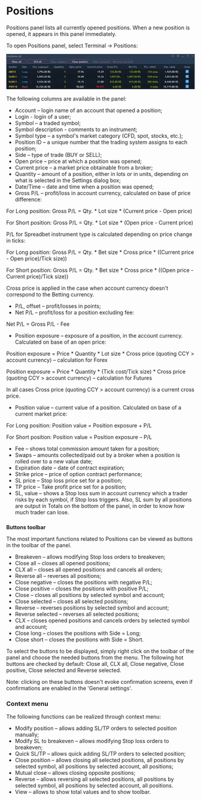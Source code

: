 # Positions


Positions panel lists all currently opened positions. When a new position is opened, it appears in this panel immediately.

To open Positions panel, select Terminal -&gt; Positions:

![](../../../.gitbook/assets/9%20%288%29.png)

The following columns are available in the panel:

* Account – login name of an account that opened a position;
* Login - login of a user;
* Symbol – a traded symbol;
* Symbol description - comments to an instrument;
* Symbol type – a symbol's market category \(CFD, spot, stocks, etc.\);
* Position ID – a unique number that the trading system assigns to each position;
* Side – type of trade \(BUY or SELL\);
* Open price – price at which a position was opened;
* Current price – a market price obtainable from a broker;
* Quantity – amount of a position, either in lots or in units, depending on what is selected in the Settings dialog box;
* Date/Time – date and time when a position was opened;
* Gross P/L – profit/loss in account currency, calculated on base of price difference:


For Long position: Gross P/L = Qty. \* Lot size \* \(Current price - Open price\)

For Short position: Gross P/L = Qty. \* Lot size \* \(Open price - Current price\)

P/L for Spreadbet instrument type is calculated depending on price change in ticks:

For Long position: Gross P/L = Qty. \* Bet size \* Cross price \* \(\(Current price - Open price\)/Tick size\)\)

For Short position: Gross P/L = Qty. \* Bet size \* Cross price \* \(\(Open price - Current price\)/Tick size\)\)

Cross price is applied in the case when account currency doesn't correspond to the Betting currency.

* P/L, offset – profit/losses in points;
* Net P/L – profit/loss for a position excluding fee:

Net P/L = Gross P/L - Fee

* Position exposure – exposure of a position, in the account currency. Calculated on base of an open price:

Position exposure = Price \* Quantity \* Lot size \* Cross price \(quoting CCY &gt; account currency\) – calculation for Forex

Position exposure = Price \* Quantity \* \(Tick cost/Tick size\) \* Cross price \(quoting CCY &gt; account currency\) – calculation for Futures

In all cases Cross price \(quoting CCY &gt; account currency\) is a current cross price.

* Position value – current value of a position. Calculated on base of a current market price:

For Long position: Position value = Position exposure + P/L

For Short position: Position value = Position exposure – P/L

* Fee – shows total commission amount taken for a position;
* Swaps – amounts collected/paid out by a broker when a position is rolled over to a new value date;
* Expiration date – date of contract expiration;
* Strike price – price of option contract performance;
* SL price – Stop loss price set for a position;
* TP price – Take profit price set for a position;
* SL, value – shows a Stop loss sum in account currency which a trader risks by each symbol, if Stop loss triggers. Also, SL sum by all positions are output in Totals on the bottom of the panel, in order to know how much trader can lose.

### 
**Buttons toolbar**

The most important functions related to Positions can be viewed as buttons in the toolbar of the panel.

* Breakeven – allows modifying Stop loss orders to breakeven;
* Close all – closes all opened positions;
* CLX all – closes all opened positions and cancels all orders;
* Reverse all – reverses all positions;
* Close negative – closes the positions with negative P/L;
* Close positive – closes the positions with positive P/L;
* Close – closes all positions by selected symbol and account;
* Close selected – closes all selected positions;
* Reverse – reverses positions by selected symbol and account;
* Reverse selected – reverses all selected positions;
* CLX – closes opened positions and cancels orders by selected symbol and account;
* Close long – closes the positions with Side = Long;
* Close short – closes the positions with Side = Short.

To select the buttons to be displayed, simply right click on the toolbar of the panel and choose the needed buttons from the menu. The following hot buttons are checked by default: Close all, CLX all, Close negative, Close positive, Close selected and Reverse selected.

Note: clicking on these buttons doesn't evoke confirmation screens, even if confirmations are enabled in the 'General settings'.

### **Context menu**

The following functions can be realized through context menu:

* Modify position – allows adding SL/TP orders to selected position manually;
* Modify SL to breakeven – allows modifying Stop loss orders to breakeven;
* Quick SL/TP – allows quick adding SL/TP orders to selected position;
* Close position – allows closing all selected positions, all positions by selected symbol, all positions by selected account, all positions;
* Mutual close – allows closing opposite positions;
* Reverse – allows reversing all selected positions, all positions by selected symbol, all positions by selected account, all positions.
* View – allows to show total values and to show toolbar.



